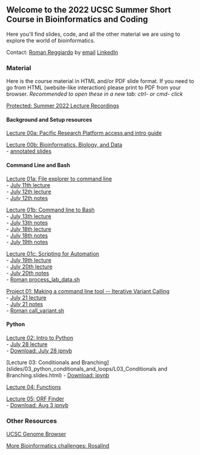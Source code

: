 ## Welcome to the 2022 UCSC Summer Short Course in Bioinformatics and Coding

Here you'll find slides, code, and all the other material we are using to explore the world of bioinformatics.

Contact: [Roman Reggiardo](https://rreggiar.github.io) by [email](mailto:rreggiar@ucsc.edu) [LinkedIn](https://www.linkedin.com/in/roman-reggiardo/) 

### Material

Here is the course material in HTML and/or PDF slide format.
If you need to go from HTML (website-like interaction) please print to PDF from your browser.
*Recommended to open these in a new tab: ctrl- or cmd- click*

[Protected: Summer 2022 Lecture Recordings](https://drive.google.com/drive/u/0/folders/1moFGC46iYBm41Lx4wD3f7wuMm8tuFlis)  

#### Background and Setup resources

[Lecture 00a: Pacific Research Platform access and intro guide](slides/00_intro_and_background/00a_prp_resource.pdf)

[Lecture 00b: Bioinformatics, Biology, and Data](slides/00_intro_and_background/00b_bioinformatics_bio_data.html)  
	- [annotated slides](notes/00b_notes.pdf)

#### Command Line and Bash

[Lecture 01a: File explorer to command line](slides/01_command_line_and_bash/01a_file_explorer_to_cmdline.html)  
	- [July 11th lecture](https://drive.google.com/file/d/1HQesiykxjqkVmWaiNy5yWwGWvXY83g_4/view?usp=sharing)  
	- [July 12th lecture](https://drive.google.com/file/d/1AgayRFg6smRHvLADBr1XcV-PtYy7xQEY/view?usp=sharing)  
	- [July 12th notes](notes/01a_2022_12_07_notes.pdf)  

[Lecture 01b: Command line to Bash](slides/01_command_line_and_bash/01b_commandline_to_bash.html)  
	- [July 13th lecture](https://drive.google.com/file/d/1rDio5v-Ox38h_NVLNRU-aIp3LrDHULnm/view?usp=sharing)  
	- [July 13th notes](notes/01b_2022_13_07_notes.pdf)  
	- [July 18th lecture](https://drive.google.com/file/d/1ldKZAdnd7l46ZeVqKQeyrGl15C6IOAn5/view?usp=sharing)  
	- [July 18th notes](notes/01b_2022_18_07_notes.pdf)  
	- [July 19th notes](notes/01b_2022_19_07.pdf)  

[Lecture 01c: Scripting for Automation](slides/01_command_line_and_bash/01c_scripting_for_automation.html)  
	- [July 19th lecture](https://drive.google.com/file/d/1yAbbao8sMQsRzqRTnTbrgh_oK3T6AYMC/view?usp=sharing)  
	- [July 20th lecture](https://drive.google.com/file/d/1yAbbao8sMQsRzqRTnTbrgh_oK3T6AYMC/view?usp=sharing)  
	- [July 20th notes](notes/01c_2022_20_07_notes.pdf)  
	- [Roman process_lab_data.sh](https://github.com/rreggiar/ucsc_scbc_2022/blob/4c704f8751c9c91cbfd162354f76c56113c4cd35/code/process_lab_data.sh)  

[Project 01: Making a command line tool -- Iterative Variant Calling](slides/01_command_line_and_bash/01d_intermediate_bash_scripting.html)  
	- [July 21 lecture](https://drive.google.com/file/d/1WzyVdvORaUDHHo7mm8G9pI0k1yH_IToz/view?usp=sharing)  
	- [July 21 notes](notes/01d_2022_21_07_notes.pdf)  
	- [Roman call_variant.sh](https://github.com/rreggiar/ucsc_scbc_2022/blob/4c704f8751c9c91cbfd162354f76c56113c4cd35/code/call_variant.sh)    

#### Python

[Lecture 02: Intro to Python](slides/02_intro_python/02_intro_python.slides.html)  
	- [July 28 lecture](https://drive.google.com/file/d/1tK5ZPke7o2m4QO5Lyw9FYTwDmvpThfJ-/view?usp=sharing)  
	- [Download: July 28 ipnyb](slides/02_intro_python/02_intro_python.ipynb)  

[Lecture 03: Conditionals and Branching](slides/03_python_conditionals_and_loops/L03_Conditionals and Branching.slides.html)
	- [Download: ipynb](slides/03_python_conditionals_and_loops/L03_Conditionals_and_Branching.ipynb)

[Lecture 04: Functions](slides/04_functions/L04_functions.slides.html)  

[Lecture 05: ORF Finder](slides/L05_ORF_finder/L05_ORF_finder.slides.html)  
	- [Download: Aug 3 ipnyb](slides/L05_ORF_finder/L05_ORF_finder.ipynb)  

### Other Resources  

[UCSC Genome Browser](https://genome.ucsc.edu)  

[More Bioinformatics challenges: Rosalind](https://rosalind.info/about/)  
